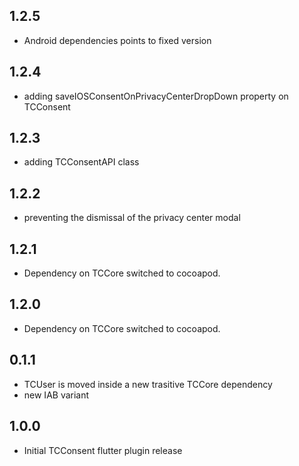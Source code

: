 ## 1.2.5

* Android dependencies points to fixed version

## 1.2.4

* adding saveIOSConsentOnPrivacyCenterDropDown property on TCConsent

## 1.2.3

* adding TCConsentAPI class

## 1.2.2

* preventing the dismissal of the privacy center modal

## 1.2.1

* Dependency on TCCore switched to cocoapod.

## 1.2.0

* Dependency on TCCore switched to cocoapod.


## 0.1.1

* TCUser is moved inside a new trasitive TCCore dependency
* new IAB variant

## 1.0.0

* Initial TCConsent flutter plugin release

